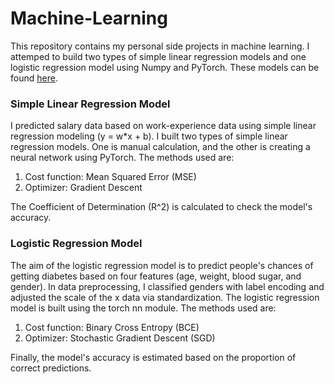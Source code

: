 # Machine-Learning
This repository contains my personal side projects in machine learning. I attemped to build two types of simple linear regression models and one logistic regression model using Numpy and PyTorch. These models can be found [here](https://github.com/Heyimjiamin/Machine-Learning/tree/main/Regression%20Modeling).

### Simple Linear Regression Model
I predicted salary data based on work-experience data using simple linear regression modeling (y = w*x + b). I built two types of simple linear regression models. One is manual calculation, and the other is creating a neural network using PyTorch. The methods used are:
1. Cost function: Mean Squared Error (MSE)
2. Optimizer: Gradient Descent

The Coefficient of Determination (R^2) is calculated to check the model's accuracy.


### Logistic Regression Model
The aim of the logistic regression model is to predict people's chances of getting diabetes based on four features (age, weight, blood sugar, and gender). In data preprocessing, I classified genders with label encoding and adjusted the scale of the x data via standardization.
The logistic regression model is built using the torch nn module. The methods used are:
1. Cost function: Binary Cross Entropy (BCE)
3. Optimizer: Stochastic Gradient Descent (SGD)

Finally, the model's accuracy is estimated based on the proportion of correct predictions.
